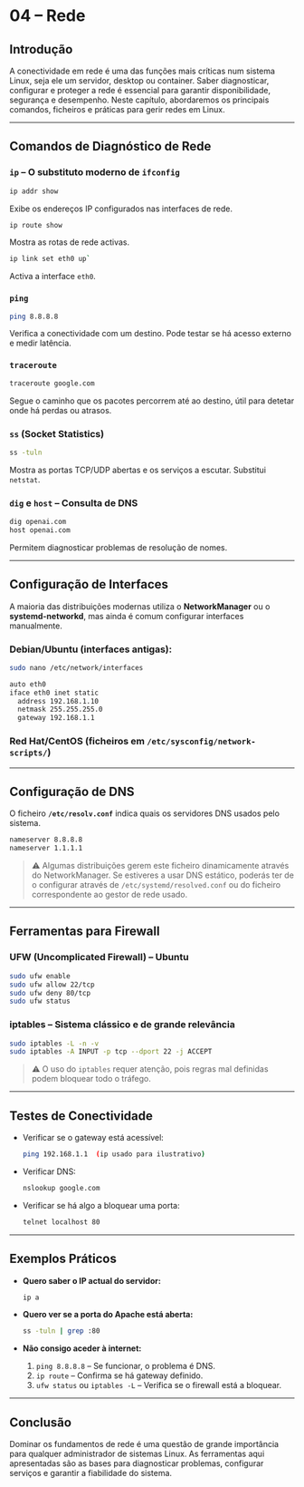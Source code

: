 # 04 – Rede

## Introdução

A conectividade em rede é uma das funções mais críticas num sistema Linux, seja ele um servidor, desktop ou container. Saber diagnosticar, configurar e proteger a rede é essencial para garantir disponibilidade, segurança e desempenho.
Neste capítulo, abordaremos os principais comandos, ficheiros e práticas para gerir redes em Linux.

---

## Comandos de Diagnóstico de Rede

### `ip` – O substituto moderno de `ifconfig`

```bash
ip addr show
```

Exibe os endereços IP configurados nas interfaces de rede.

```bash
ip route show
```

Mostra as rotas de rede activas.

```bash
ip link set eth0 up`
```

Activa a interface `eth0`.

### `ping`

```bash
ping 8.8.8.8
```

Verifica a conectividade com um destino. Pode testar se há acesso externo e medir latência.

### `traceroute`

```bash
traceroute google.com
```

Segue o caminho que os pacotes percorrem até ao destino, útil para detetar onde há perdas ou atrasos.

### `ss` (Socket Statistics)

```bash
ss -tuln
```

Mostra as portas TCP/UDP abertas e os serviços a escutar. Substitui `netstat`.


### `dig` e `host` – Consulta de DNS

```bash
dig openai.com
host openai.com
```

Permitem diagnosticar problemas de resolução de nomes.

---


## Configuração de Interfaces


A maioria das distribuições modernas utiliza o **NetworkManager** ou o **systemd-networkd**, mas ainda é comum configurar interfaces manualmente.



### Debian/Ubuntu (interfaces antigas):


```bash
sudo nano /etc/network/interfaces
```

```bash
auto eth0
iface eth0 inet static
  address 192.168.1.10
  netmask 255.255.255.0
  gateway 192.168.1.1
```


### Red Hat/CentOS (ficheiros em `/etc/sysconfig/network-scripts/`)

---

## Configuração de DNS

O ficheiro **`/etc/resolv.conf`** indica quais os servidores DNS usados pelo sistema.


```bash
nameserver 8.8.8.8
nameserver 1.1.1.1
```


> ⚠️ Algumas distribuições gerem este ficheiro dinamicamente através do NetworkManager. Se estiveres a usar DNS estático, poderás ter de o configurar através de `/etc/systemd/resolved.conf` ou do ficheiro correspondente ao gestor de rede usado.

---


## Ferramentas para Firewall

### UFW (Uncomplicated Firewall) – Ubuntu

```bash
sudo ufw enable
sudo ufw allow 22/tcp
sudo ufw deny 80/tcp
sudo ufw status
```



### iptables – Sistema clássico e de grande relevância

```bash
sudo iptables -L -n -v
sudo iptables -A INPUT -p tcp --dport 22 -j ACCEPT
```

> ⚠️ O uso do `iptables` requer atenção, pois regras mal definidas podem bloquear todo o tráfego.

---


## Testes de Conectividade


* Verificar se o gateway está acessível:

  ```bash
  ping 192.168.1.1  (ip usado para ilustrativo)
  ```

* Verificar DNS:

  ```bash
  nslookup google.com
  ```

* Verificar se há algo a bloquear uma porta:


  ```bash
  telnet localhost 80
  ```

---

## Exemplos Práticos

* **Quero saber o IP actual do servidor:**

  ```bash
  ip a
  ```

* **Quero ver se a porta do Apache está aberta:**

  ```bash
  ss -tuln | grep :80
  ```

* **Não consigo aceder à internet:**


  1. `ping 8.8.8.8` – Se funcionar, o problema é DNS.
  2. `ip route` – Confirma se há gateway definido.
  3. `ufw status` ou `iptables -L` – Verifica se o firewall está a bloquear.


---


## Conclusão

Dominar os fundamentos de rede é uma questão de grande importância para qualquer administrador de sistemas Linux. As ferramentas aqui apresentadas são as bases para diagnosticar problemas, configurar serviços e garantir a fiabilidade do sistema.

